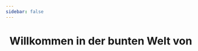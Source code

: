 ```yaml
---
sidebar: false
---
```


<div style="text-align:center">
  <h1>Willkommen in der bunten Welt von</h1>
  <HyperionLogoDynamic />
</div>

<div class="flex flex-center no-decoration">
  <MainSection title="Was ist Hyperion?" text="Die wichtigsten Funktionen kennen lernen" to="/de/user/Introduction.md" icon="help" main="" />
  <MainSection title="Los geht's" text="Du kannst es nicht erwarten? Hier entlang!" to="/de/user/Installation.md" icon="rocket" />
  <MainSection title="Alles über Effekte" text="Erfahre wie du deinen eigenen Effekt schreibst" to="/de/effects/Effects.md" icon="effects" />
  <MainSection title="JSON API" text="Erfahre mehr über die Interaktion mit Hyperion" to="/json/JSON.md" icon="json" />
  <MainSection title="GitHub" text="Komm uns besuchen" to="https://github.com/" icon="github" />
</div>